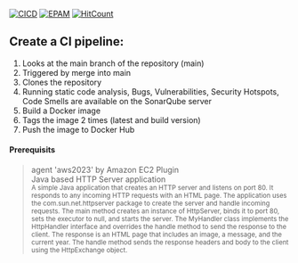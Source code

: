[![CICD](https://img.shields.io/badge/HarrierPanels-CI%2FCD-blue)](./)
[![EPAM](https://img.shields.io/badge/Cloud&DevOps%20UA%20Lab%202nd%20Path-Jenkins%20Task-orange)](./)
[![HitCount](https://hits.dwyl.com/HarrierPanels/my-java-project.svg?style=flat&show=unique)](http://hits.dwyl.com/HarrierPanels/my-java-project)
<br>
## Create a CI pipeline:
1. Looks at the main branch of the repository (main)
2. Triggered by merge into main
3. Clones the repository
4. Running static code analysis, Bugs, Vulnerabilities, Security Hotspots, Code Smells are available on the SonarQube server
5. Build a Docker image
6. Tags the image 2 times (latest and build version)
7. Push the image to Docker Hub
#### Prerequisits
> agent 'aws2023' by Amazon EC2 Plugin<br>
> Java based HTTP Server application<br>
<sup>A simple Java application that creates an HTTP server and listens on port 80. It responds to any incoming HTTP requests with an HTML page. The application uses the com.sun.net.httpserver package to create the server and handle incoming requests. The main method creates an instance of HttpServer, binds it to port 80, sets the executor to null, and starts the server. The MyHandler class implements the HttpHandler interface and overrides the handle method to send the response to the client. The response is an HTML page that includes an image, a message, and the current year. The handle method sends the response headers and body to the client using the HttpExchange object.</sup>
